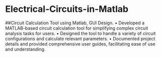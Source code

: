 # Electrical-Circuits-in-Matlab

##Circuit Calculation Tool using Matlab, GUI Design.
• Developed a MATLAB-based circuit calculation tool for simplifying complex circuit analysis tasks for users.
• Designed the tool to handle a variety of circuit configurations and calculate relevant parameters.
• Documented project details and provided comprehensive user guides, facilitating ease of use and understanding.
